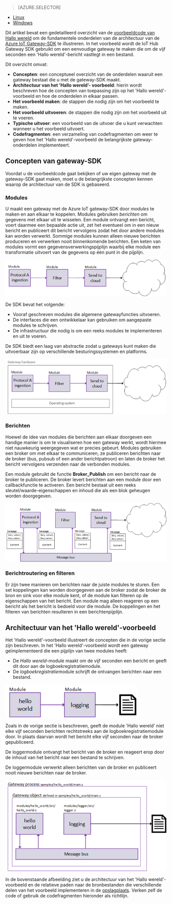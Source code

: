 > [AZURE.SELECTOR]
- [Linux](../articles/iot-hub/iot-hub-linux-gateway-sdk-get-started.md)
- [Windows](../articles/iot-hub/iot-hub-windows-gateway-sdk-get-started.md)

Dit artikel bevat een gedetailleerd overzicht van de [voorbeeldcode van Hallo wereld][lnk-helloworld-sample] om de fundamentele onderdelen van de architectuur van de [Azure IoT Gateway-SDK][lnk-gateway-sdk] te illustreren. In het voorbeeld wordt de IoT Hub Gateway SDK gebruikt om een eenvoudige gateway te maken die om de vijf seconden een 'Hallo wereld'-bericht vastlegt in een bestand.

Dit overzicht omvat:

- **Concepten**: een conceptueel overzicht van de onderdelen waaruit een gateway bestaat die u met de gateway-SDK maakt.  
- **Architectuur van het 'Hallo wereld’- voorbeeld**: hierin wordt beschreven hoe de concepten van toepassing zijn op het 'Hallo wereld'-voorbeeld en hoe de onderdelen in elkaar passen.
- **Het voorbeeld maken**: de stappen die nodig zijn om het voorbeeld te maken.
- **Het voorbeeld uitvoeren**: de stappen die nodig zijn om het voorbeeld uit te voeren. 
- **Typische uitvoer**: een voorbeeld van de uitvoer die u kunt verwachten wanneer u het voorbeeld uitvoert.
- **Codefragmenten**: een verzameling van codefragmenten om weer te geven hoe het 'Hallo wereld'-voorbeeld de belangrijkste gateway-onderdelen implementeert.

## Concepten van gateway-SDK

Voordat u de voorbeeldcode gaat bekijken of uw eigen gateway met de gateway-SDK gaat maken, moet u de belangrijkste concepten kennen waarop de architectuur van de SDK is gebaseerd.

### Modules

U maakt een gateway met de Azure IoT gateway-SDK door *modules* te maken en aan elkaar te koppelen. Modules gebruiken *berichten* om gegevens met elkaar uit te wisselen. Een module ontvangt een bericht, voert daarmee een bepaalde actie uit, zet het eventueel om in een nieuw bericht en publiceert dit bericht vervolgens zodat het door andere modules kan worden verwerkt. Sommige modules kunnen alleen nieuwe berichten produceren en verwerken nooit binnenkomende berichten. Een keten van modules vormt een gegevensverwerkingspijplijn waarbij elke module een transformatie uitvoert van de gegevens op één punt in die pijplijn.

![Een keten van modules in gateway gebouwd met de Azure IoT Gateway SDK][1]
 
De SDK bevat het volgende:

- Vooraf geschreven modules die algemene gatewayfuncties uitvoeren.
- De interfaces die een ontwikkelaar kan gebruiken om aangepaste modules te schrijven.
- De infrastructuur die nodig is om een reeks modules te implementeren en uit te voeren.

De SDK biedt een laag van abstractie zodat u gateways kunt maken die uitvoerbaar zijn op verschillende besturingssystemen en platforms.

![Azure IoT-Hub Gateway SDK-abstractielaag][2]

### Berichten

Hoewel de idee van modules die berichten aan elkaar doorgeven een handige manier is om te visualiseren hoe een gateway werkt, wordt hiermee niet nauwkeurig weergegeven wat er precies gebeurt. Modules gebruiken een broker om met elkaar te communiceren, ze publiceren berichten naar de broker (bus, pubsub of een ander berichtpatroon) en laten de broker het bericht vervolgens verzenden naar de verbonden modules.

Een module gebruikt de functie **Broker_Publish** om een bericht naar de broker te publiceren. De broker levert berichten aan een module door een callbackfunctie te activeren. Een bericht bestaat uit een reeks sleutel/waarde-eigenschappen en inhoud die als een blok geheugen worden doorgegeven.

![De rol van de broker in de Azure IoT Gateway SDK][3]

### Berichtroutering en filteren

Er zijn twee manieren om berichten naar de juiste modules te sturen. Een set koppelingen kan worden doorgegeven aan de broker zodat de broker de bron en sink voor elke module kent, of de module kan filteren op de eigenschappen van het bericht. Een module mag alleen reageren op een bericht als het bericht is bedoeld voor die module. De koppelingen en het filteren van berichten resulteren in een berichtenpijplijn.

## Architectuur van het 'Hallo wereld'-voorbeeld

Het 'Hallo wereld'-voorbeeld illustreert de concepten die in de vorige sectie zijn beschreven. In het 'Hallo wereld'-voorbeeld wordt een gateway geïmplementeerd die een pijplijn van twee modules heeft:

-   De *Hallo wereld*-module maakt om de vijf seconden een bericht en geeft dit door aan de logboekregistratiemodule.
-   De *logboekregistratie*module schrijft de ontvangen berichten naar een bestand.

![Architectuur van 'Hallo wereld'-voorbeeld gebouwd met de Azure IoT Gateway SDK][4]

Zoals in de vorige sectie is beschreven, geeft de module 'Hallo wereld' niet elke vijf seconden berichten rechtstreeks aan de logboekregistratiemodule door. In plaats daarvan wordt het bericht elke vijf seconden naar de broker gepubliceerd.

De loggermodule ontvangt het bericht van de broker en reageert erop door de inhoud van het bericht naar een bestand te schrijven.

De loggermodule verwerkt alleen berichten van de broker en publiceert nooit nieuwe berichten naar de broker.

![Hoe de broker berichten routeert tussen modules in de Azure IoT Gateway SDK][5]

In de bovenstaande afbeelding ziet u de architectuur van het 'Hallo wereld'-voorbeeld en de relatieve paden naar de bronbestanden die verschillende delen van het voorbeeld implementeren in de [opslagplaats][lnk-gateway-sdk]. Verken zelf de code of gebruik de codefragmenten hieronder als richtlijn.

<!-- Images -->
[1]: media/iot-hub-gateway-sdk-getstarted-selector/modules.png
[2]: media/iot-hub-gateway-sdk-getstarted-selector/modules_2.png
[3]: media/iot-hub-gateway-sdk-getstarted-selector/messages_1.png
[4]: media/iot-hub-gateway-sdk-getstarted-selector/high_level_architecture.png
[5]: media/iot-hub-gateway-sdk-getstarted-selector/detailed_architecture.png

<!-- Links -->
[lnk-helloworld-sample]: https://github.com/Azure/azure-iot-gateway-sdk/tree/master/samples/hello_world
[lnk-gateway-sdk]: https://github.com/Azure/azure-iot-gateway-sdk

<!--HONumber=Oct16_HO1-->



